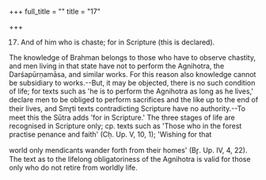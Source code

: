+++
full_title = ""
title = "17"

+++


17. And of him who is chaste; for in Scripture (this is declared).

The knowledge of Brahman belongs to those who have to observe chastity, and men living in that state have not to perform the Agnihotra, the Darśapūrṇamāsa, and similar works. For this reason also knowledge cannot be subsidiary to works.--But, it may be objected, there is no such condition of life; for texts such as 'he is to perform the Agnihotra as long as he lives,' declare men to be obliged to perform sacrifices and the like up to the end of their lives, and Smr̥ti texts contradicting Scripture have no authority.--To meet this the Sūtra adds 'for in Scripture.' The three stages of life are recognised in Scripture only; cp. texts such as 'Those who in the forest practise penance and faith' (Cḥ. Up. V, 10, 1); 'Wishing for that

world only mendicants wander forth from their homes' (Br̥. Up. IV, 4, 22). The text as to the lifelong obligatoriness of the Agnihotra is valid for those only who do not retire from worldly life.

